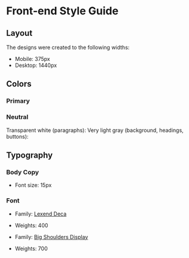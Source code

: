 # Front-end Style Guide

## Layout

The designs were created to the following widths:

- Mobile: 375px
- Desktop: 1440px

## Colors

### Primary

### Neutral

Transparent white (paragraphs):
Very light gray (background, headings, buttons):

## Typography

### Body Copy

- Font size: 15px

### Font

- Family: [Lexend Deca](https://fonts.google.com/specimen/Lexend+Deca)
- Weights: 400

- Family: [Big Shoulders Display](https://fonts.google.com/specimen/Big+Shoulders+Display)
- Weights: 700

